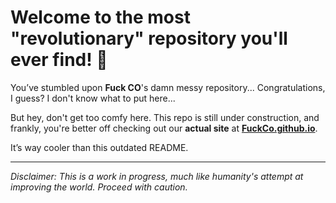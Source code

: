# Welcome to the most **"revolutionary"** repository you'll ever find! 🚨

You’ve stumbled upon **Fuck CO**'s damn messy repository... Congratulations, I guess? I don't know what to put here...

But hey, don't get too comfy here. This repo is still under construction, and frankly, you're better off checking out our **actual site** at [**FuckCo.github.io**](https://fuckco.github.io).

It’s way cooler than this outdated README.

---

*Disclaimer: This is a work in progress, much like humanity's attempt at improving the world. Proceed with caution.* 
